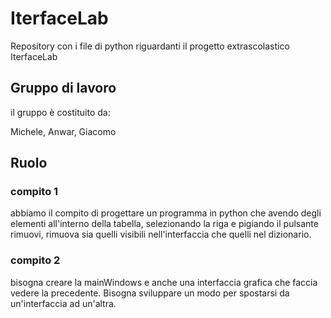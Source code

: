 # IterfaceLab
Repository con i file di python riguardanti il progetto extrascolastico IterfaceLab

## Gruppo di lavoro
il gruppo è costituito da:

Michele, Anwar, Giacomo

## Ruolo
### compito 1
abbiamo il compito di progettare un programma in python che avendo degli elementi all'interno della tabella, selezionando la riga e pigiando il pulsante rimuovi, rimuova sia quelli visibili nell'interfaccia che quelli nel dizionario.
### compito 2
bisogna creare la mainWindows e anche una interfaccia grafica che faccia vedere la precedente. Bisogna sviluppare un modo per spostarsi da un'interfaccia ad un'altra.
